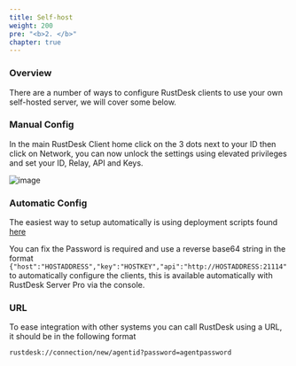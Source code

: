 ```yaml
---
title: Self-host
weight: 200
pre: "<b>2. </b>"
chapter: true
---
```


### Overview

There are a number of ways to configure RustDesk clients to use your own self-hosted server, we will cover some below.

### Manual Config

In the main RustDesk Client home click on the 3 dots next to your ID then click on Network, you can now unlock the settings using elevated privileges and set your ID, Relay, API and Keys.

![image](/docs/en/self-host/client-configuration/images/network-config.png)

### Automatic Config

The easiest way to setup automatically is using deployment scripts found [here](/docs/en/client/client-deployment/)

You can fix the Password is required and use a reverse base64 string in the format `{"host":"HOSTADDRESS","key":"HOSTKEY","api":"http://HOSTADDRESS:21114"` to automatically configure the clients, this is available automatically with RustDesk Server Pro via the console.


### URL

To ease integration with other systems you can call RustDesk using a URL, it should be in the following format

`rustdesk://connection/new/agentid?password=agentpassword`



